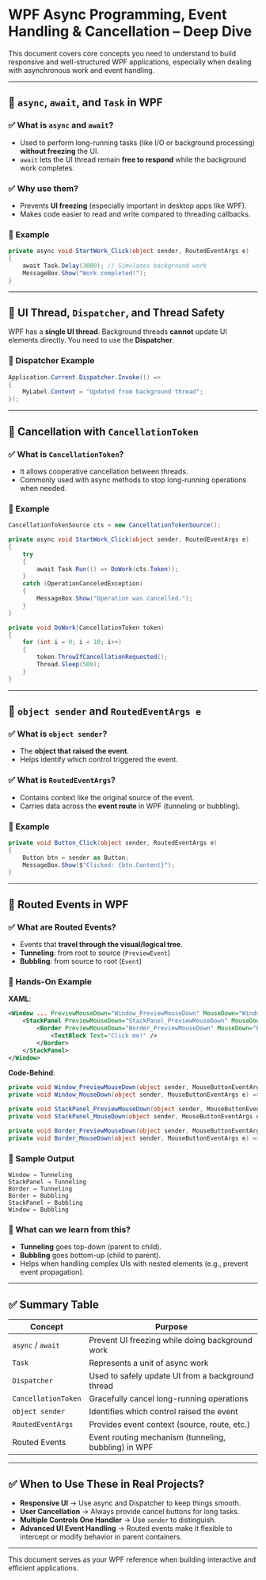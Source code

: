 # WPF Async Programming, Event Handling & Cancellation – Deep Dive

This document covers core concepts you need to understand to build responsive and well-structured WPF applications, especially when dealing with asynchronous work and event handling.

---

## 📌 `async`, `await`, and `Task` in WPF

### ✅ What is `async` and `await`?
- Used to perform long-running tasks (like I/O or background processing) **without freezing** the UI.
- `await` lets the UI thread remain **free to respond** while the background work completes.

### ✅ Why use them?
- Prevents **UI freezing** (especially important in desktop apps like WPF).
- Makes code easier to read and write compared to threading callbacks.

### 🧪 Example

```csharp
private async void StartWork_Click(object sender, RoutedEventArgs e)
{
    await Task.Delay(3000); // Simulates background work
    MessageBox.Show("Work completed!");
}
```

---

## 🧵 UI Thread, `Dispatcher`, and Thread Safety

WPF has a **single UI thread**. Background threads **cannot** update UI elements directly. You need to use the **Dispatcher**.

### 🧪 Dispatcher Example

```csharp
Application.Current.Dispatcher.Invoke(() =>
{
    MyLabel.Content = "Updated from background thread";
});
```

---

## 🛑 Cancellation with `CancellationToken`

### ✅ What is `CancellationToken`?
- It allows cooperative cancellation between threads.
- Commonly used with async methods to stop long-running operations when needed.

### 🧪 Example

```csharp
CancellationTokenSource cts = new CancellationTokenSource();

private async void StartWork_Click(object sender, RoutedEventArgs e)
{
    try
    {
        await Task.Run(() => DoWork(cts.Token));
    }
    catch (OperationCanceledException)
    {
        MessageBox.Show("Operation was cancelled.");
    }
}

private void DoWork(CancellationToken token)
{
    for (int i = 0; i < 10; i++)
    {
        token.ThrowIfCancellationRequested();
        Thread.Sleep(500);
    }
}
```

---

## 🧠 `object sender` and `RoutedEventArgs e`

### ✅ What is `object sender`?
- The **object that raised the event**.
- Helps identify which control triggered the event.

### ✅ What is `RoutedEventArgs`?
- Contains context like the original source of the event.
- Carries data across the **event route** in WPF (tunneling or bubbling).

### 🧪 Example

```csharp
private void Button_Click(object sender, RoutedEventArgs e)
{
    Button btn = sender as Button;
    MessageBox.Show($"Clicked: {btn.Content}");
}
```

---

## 🔁 Routed Events in WPF

### ✅ What are Routed Events?
- Events that **travel through the visual/logical tree**.
- **Tunneling**: from root to source (`PreviewEvent`)
- **Bubbling**: from source to root (`Event`)

### 🧪 Hands-On Example

**XAML**:
```xml
<Window ... PreviewMouseDown="Window_PreviewMouseDown" MouseDown="Window_MouseDown">
    <StackPanel PreviewMouseDown="StackPanel_PreviewMouseDown" MouseDown="StackPanel_MouseDown">
        <Border PreviewMouseDown="Border_PreviewMouseDown" MouseDown="Border_MouseDown">
            <TextBlock Text="Click me!" />
        </Border>
    </StackPanel>
</Window>
```

**Code-Behind**:
```csharp
private void Window_PreviewMouseDown(object sender, MouseButtonEventArgs e) => Debug.WriteLine("Window → Tunneling");
private void Window_MouseDown(object sender, MouseButtonEventArgs e) => Debug.WriteLine("Window ← Bubbling");

private void StackPanel_PreviewMouseDown(object sender, MouseButtonEventArgs e) => Debug.WriteLine("StackPanel → Tunneling");
private void StackPanel_MouseDown(object sender, MouseButtonEventArgs e) => Debug.WriteLine("StackPanel ← Bubbling");

private void Border_PreviewMouseDown(object sender, MouseButtonEventArgs e) => Debug.WriteLine("Border → Tunneling");
private void Border_MouseDown(object sender, MouseButtonEventArgs e) => Debug.WriteLine("Border ← Bubbling");
```

### 🧾 Sample Output

```
Window → Tunneling
StackPanel → Tunneling
Border → Tunneling
Border ← Bubbling
StackPanel ← Bubbling
Window ← Bubbling
```

### 🧠 What can we learn from this?
- **Tunneling** goes top-down (parent to child).
- **Bubbling** goes bottom-up (child to parent).
- Helps when handling complex UIs with nested elements (e.g., prevent event propagation).

---

## ✅ Summary Table

| Concept                 | Purpose |
|--------------------------|---------|
| `async` / `await`        | Prevent UI freezing while doing background work |
| `Task`                  | Represents a unit of async work |
| `Dispatcher`            | Used to safely update UI from a background thread |
| `CancellationToken`     | Gracefully cancel long-running operations |
| `object sender`         | Identifies which control raised the event |
| `RoutedEventArgs`       | Provides event context (source, route, etc.) |
| Routed Events           | Event routing mechanism (tunneling, bubbling) in WPF |

---

## ✅ When to Use These in Real Projects?

- **Responsive UI** → Use async and Dispatcher to keep things smooth.
- **User Cancellation** → Always provide cancel buttons for long tasks.
- **Multiple Controls One Handler** → Use `sender` to distinguish.
- **Advanced UI Event Handling** → Routed events make it flexible to intercept or modify behavior in parent containers.

---

This document serves as your WPF reference when building interactive and efficient applications.